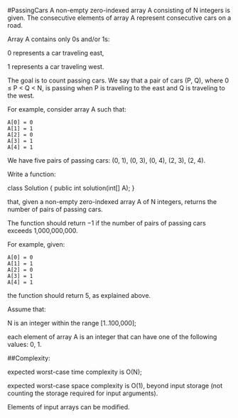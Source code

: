 #PassingCars
A non-empty zero-indexed array A consisting of N integers is given. The consecutive elements of array A represent consecutive cars on a road.

Array A contains only 0s and/or 1s:

0 represents a car traveling east,

1 represents a car traveling west.

The goal is to count passing cars. We say that a pair of cars (P, Q), where 0 ≤ P < Q < N, is passing when P is traveling to the east and Q is traveling to the west.

For example, consider array A such that:
```
A[0] = 0
A[1] = 1
A[2] = 0
A[3] = 1
A[4] = 1
```
We have five pairs of passing cars: (0, 1), (0, 3), (0, 4), (2, 3), (2, 4).

Write a function:

class Solution { public int solution(int[] A); }

that, given a non-empty zero-indexed array A of N integers, returns the number of pairs of passing cars.

The function should return −1 if the number of pairs of passing cars exceeds 1,000,000,000.

For example, given:
```
A[0] = 0
A[1] = 1
A[2] = 0
A[3] = 1
A[4] = 1
```
the function should return 5, as explained above.

Assume that:

N is an integer within the range [1..100,000];

each element of array A is an integer that can have one of the following values: 0, 1.

##Complexity:

expected worst-case time complexity is O(N);

expected worst-case space complexity is O(1), beyond input storage (not counting the storage required for input arguments).

Elements of input arrays can be modified.
